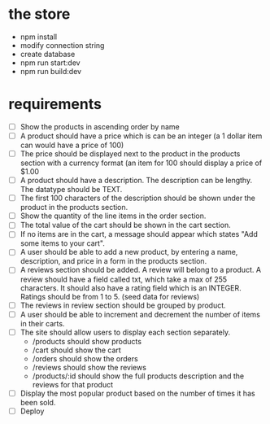 # the store 

- npm install
- modify connection string
- create database
- npm run start:dev
- npm run build:dev

# requirements

- [ ] Show the products in ascending order by name
- [ ] A product should have a price which is can be an integer (a 1 dollar item can would have a price of 100)
- [ ] The price should be displayed next to the product in the products section with a currency format (an item for 100 should display a price of $1.00
- [ ] A product should have a description. The description can be lengthy. The datatype should be TEXT.
- [ ] The first 100 characters of the description should be shown under the product in the products section.
- [ ] Show the quantity of the line items in the order section.
- [ ] The total value of the cart should be shown in the cart section.
- [ ] If no items are in the cart, a message should appear which states "Add some items to your cart".
- [ ] A user should be able to add a new product, by entering a name, description, and price in a form in the products section.
- [ ] A reviews section should be added. A review will belong to a product. A review should have a field called txt, which take a max of 255 characters. It should also have a rating field which is an INTEGER. Ratings should be from 1 to 5. (seed data for reviews)
- [ ] The reviews in review section should be grouped by product.
- [ ] A user should be able to increment and decrement the number of items in their carts.
- [ ] The site should allow users to display each section separately.
  - /products should show products
  - /cart should show the cart
  - /orders should show the orders
  - /reviews should show the reviews 
  - /products/:id should show the full products description and the reviews for that product
- [ ] Display the most popular product based on the number of times it has been sold.
- [ ] Deploy
